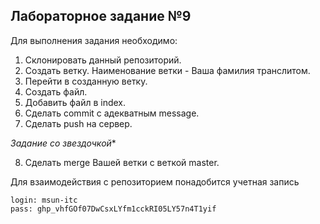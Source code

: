 ## Лабораторное задание №9

Для выполнения задания необходимо:

1. Склонировать данный репозиторий.
2. Создать ветку. Наименование ветки - Ваша фамилия транслитом.
3. Перейти в созданную ветку.
4. Создать файл.
5. Добавить файл в index.
6. Сделать commit с адекватным message.
7. Сделать push на сервер.

*Задание со звездочкой**

8. Сделать merge Вашей ветки с веткой master.

Для взаимодействия с репозиторием понадобится учетная запись

```
login: msun-itc
pass: 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
```
